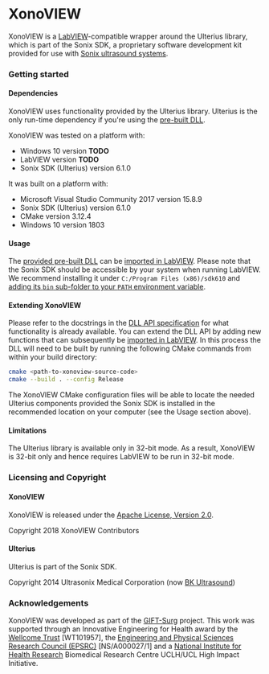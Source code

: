 # XonoVIEW

XonoVIEW is a [LabVIEW][labview]-compatible wrapper around the Ulterius library, which is part of
the Sonix SDK, a proprietary software development kit provided for use with
[Sonix ultrasound systems][sonix].

[labview]: https://www.ni.com/labview
[sonix]: https://www.bkmedical.com/


### Getting started

#### Dependencies

XonoVIEW uses functionality provided by the Ulterius library.
Ulterius is the only run-time dependency if you're using the [pre-built DLL][xonoview-dll].

XonoVIEW was tested on a platform with:

- Windows 10 version **TODO**
- LabVIEW version **TODO**
- Sonix SDK (Ulterius) version 6.1.0

It was built on a platform with:

- Microsoft Visual Studio Community 2017 version 15.8.9
- Sonix SDK (Ulterius) version 6.1.0
- CMake version 3.12.4
- Windows 10 version 1803

#### Usage

The [provided pre-built DLL][xonoview-dll] can be [imported in LabVIEW][labview-howto].
Please note that the Sonix SDK should be accessible by your system when running LabVIEW.
We recommend installing it under `C:/Program Files (x86)/sdk610` and [adding its `bin`
sub-folder to your `PATH` environment variable][win-env].

[xonoview-dll]: ./lib/xonoview.dll
[labview-howto]: ./doc/labview.md
[win-env]: https://docs.microsoft.com/en-us/windows/desktop/procthread/environment-variables

#### Extending XonoVIEW

Please refer to the docstrings in the [DLL API specification][xonoview-api] for what functionality is already
available.
You can extend the DLL API by adding new functions that can subsequently be
[imported in LabVIEW][labview-howto].
In this process the DLL will need to be built by running the following CMake commands from within your
build directory:

```bash
cmake <path-to-xonoview-source-code>
cmake --build . --config Release
```

The XonoVIEW CMake configuration files will be able to locate the needed Ulterius components
provided the Sonix SDK is installed in the recommended location on your computer (see the Usage
section above).

[xonoview-api]: ./api/xonoview.h
[xonoview-howto]: ./doc/build.md

#### Limitations

The Ulterius library is available only in 32-bit mode.
As a result, XonoVIEW is 32-bit only and hence requires LabVIEW to be run in 32-bit mode.


### Licensing and Copyright

#### XonoVIEW

XonoVIEW is released under the [Apache License, Version 2.0][license].

Copyright 2018 XonoVIEW Contributors

[license]: ./LICENSE

#### Ulterius

Ulterius is part of the Sonix SDK.

Copyright 2014 Ultrasonix Medical Corporation (now [BK Ultrasound][sonix])


### Acknowledgements

XonoVIEW was developed as part of the [GIFT-Surg][gift-surg] project.
This work was supported through an Innovative Engineering for Health award by the [Wellcome Trust][wt] [WT101957], the
[Engineering and Physical Sciences Research Council (EPSRC)][epsrc] [NS/A000027/1] and a [National Institute for Health
Research][nihr] Biomedical Research Centre UCLH/UCL High Impact Initiative.

[gift-surg]: http://www.gift-surg.ac.uk
[wt]: https://wellcome.ac.uk/
[epsrc]: https://epsrc.ukri.org/
[nihr]: https://www.nihr.ac.uk/
